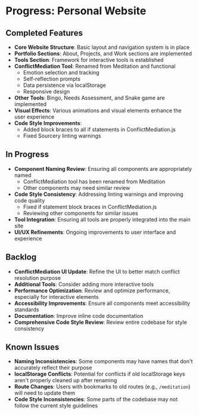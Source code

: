 # Progress: Personal Website

## Completed Features

- **Core Website Structure**: Basic layout and navigation system is in place
- **Portfolio Sections**: About, Projects, and Work sections are implemented
- **Tools Section**: Framework for interactive tools is established
- **ConflictMediation Tool**: Renamed from Meditation and functional
  - Emotion selection and tracking
  - Self-reflection prompts
  - Data persistence via localStorage
  - Responsive design
- **Other Tools**: Bingo, Needs Assessment, and Snake game are implemented
- **Visual Effects**: Various animations and visual elements enhance the user experience
- **Code Style Improvements**:
  - Added block braces to all if statements in ConflictMediation.js
  - Fixed Sourcery linting warnings

## In Progress

- **Component Naming Review**: Ensuring all components are appropriately named
  - ConflictMediation tool has been renamed from Meditation
  - Other components may need similar review
- **Code Style Consistency**: Addressing linting warnings and improving code quality
  - Fixed if statement block braces in ConflictMediation.js
  - Reviewing other components for similar issues
- **Tool Integration**: Ensuring all tools are properly integrated into the main site
- **UI/UX Refinements**: Ongoing improvements to user interface and experience

## Backlog

- **ConflictMediation UI Update**: Refine the UI to better match conflict resolution purpose
- **Additional Tools**: Consider adding more interactive tools
- **Performance Optimization**: Review and optimize performance, especially for interactive elements
- **Accessibility Improvements**: Ensure all components meet accessibility standards
- **Documentation**: Improve inline code documentation
- **Comprehensive Code Style Review**: Review entire codebase for style consistency

## Known Issues

- **Naming Inconsistencies**: Some components may have names that don't accurately reflect their purpose
- **localStorage Conflicts**: Potential for conflicts if old localStorage keys aren't properly cleaned up after renaming
- **Route Changes**: Users with bookmarks to old routes (e.g., `/meditation`) will need to update them
- **Code Style Inconsistencies**: Some parts of the codebase may not follow the current style guidelines
